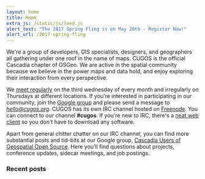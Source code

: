 ```yaml
---
layout: home
title: Home
extra_js: /static/js/feed.js
alert_text: "The 2017 Spring Fling is on May 20th - Register Now!"
alert_url: /2017-spring-fling
---
```


We're a group of developers, GIS specialists, designers, and geographers all gathering under one roof in the name of maps. CUGOS is the official Cascadia chapter of OSGeo. We are active in the spatial community because we believe in the power maps and data hold, and enjoy exploring their interaction from every perspective.

We [meet regularly](/meetings) on the third wednesday of every month and irregularly on Thursdays at different locations. If you're interested in participating in our community, join the [Google group](https://groups.google.com/forum/#!forum/cugos) and please send a message to <em>hello@cugos.org</em>. CUGOS has its own IRC channel hosted on [Freenode](https://freenode.net/). You can connect to our channel <strong>#cugos</strong>. If you're new to IRC, there's a [neat web client](http://webchat.freenode.net/) so you don't have to download any software.

Apart from general chitter chatter on our IRC channel, you can find more substantial posts and tid-bits at our Google group, [Cascadia Users of Geospatial Open Source](https://groups.google.com/forum/#!forum/cugos). Here you'll find questions about projects, conference updates, sidecar meetings, and job postings.

### Recent posts

<ul id="feed" class="posts"></ul>
